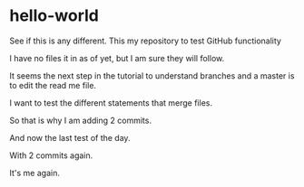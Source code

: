 # hello-world
See if this is any different.
This my repository to test GitHub functionality

I have no files it in as of yet, but I am sure they will follow.

It seems the next step in the tutorial to understand branches and a master is to edit the read me file.

I want to test the different statements that merge files.

So that is why I am adding 2 commits.

And now the last test of the day.

With 2 commits again.

It's me again.

